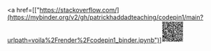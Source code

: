 <a href=[["https://stackoverflow.com/](https://mybinder.org/v2/gh/patrickhaddadteaching/codepin1/main?urlpath=voila%2Frender%2Fcodepin1_binder.ipynb")]<img src="qr-code-pin1.png"  width=10% height=10%>

